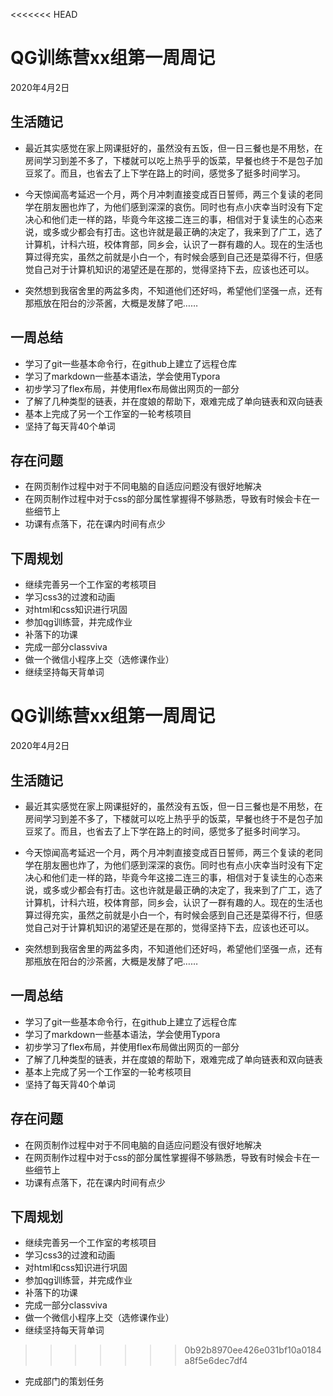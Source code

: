 <<<<<<< HEAD
# QG训练营xx组第一周周记

2020年4月2日



##  生活随记

- 最近其实感觉在家上网课挺好的，虽然没有五饭，但一日三餐也是不用愁，在房间学习到差不多了，下楼就可以吃上热乎乎的饭菜，早餐也终于不是包子加豆浆了。而且，也省去了上下学在路上的时间，感觉多了挺多时间学习。
-  今天惊闻高考延迟一个月，两个月冲刺直接变成百日誓师，两三个复读的老同学在朋友圈也炸了，为他们感到深深的哀伤。同时也有点小庆幸当时没有下定决心和他们走一样的路，毕竟今年这接二连三的事，相信对于复读生的心态来说，或多或少都会有打击。这也许就是最正确的决定了，我来到了广工，选了计算机，计科六班，校体育部，同乡会，认识了一群有趣的人。现在的生活也算过得充实，虽然之前就是小白一个，有时候会感到自己还是菜得不行，但感觉自己对于计算机知识的渴望还是在那的，觉得坚持下去，应该也还可以。

- 突然想到我宿舍里的两盆多肉，不知道他们还好吗，希望他们坚强一点，还有那瓶放在阳台的沙茶酱，大概是发酵了吧……

## 一周总结

- 学习了git一些基本命令行，在github上建立了远程仓库
- 学习了markdown一些基本语法，学会使用Typora
- 初步学习了flex布局，并使用flex布局做出网页的一部分
- 了解了几种类型的链表，并在度娘的帮助下，艰难完成了单向链表和双向链表
- 基本上完成了另一个工作室的一轮考核项目
- 坚持了每天背40个单词

## 存在问题

- 在网页制作过程中对于不同电脑的自适应问题没有很好地解决
- 在网页制作过程中对于css的部分属性掌握得不够熟悉，导致有时候会卡在一些细节上
- 功课有点落下，花在课内时间有点少

## 下周规划

- 继续完善另一个工作室的考核项目
- 学习css3的过渡和动画
- 对html和css知识进行巩固
- 参加qg训练营，并完成作业
- 补落下的功课
- 完成一部分classviva
- 做一个微信小程序上交（选修课作业）
- 继续坚持每天背单词
# QG训练营xx组第一周周记

2020年4月2日



##  生活随记

- 最近其实感觉在家上网课挺好的，虽然没有五饭，但一日三餐也是不用愁，在房间学习到差不多了，下楼就可以吃上热乎乎的饭菜，早餐也终于不是包子加豆浆了。而且，也省去了上下学在路上的时间，感觉多了挺多时间学习。
-  今天惊闻高考延迟一个月，两个月冲刺直接变成百日誓师，两三个复读的老同学在朋友圈也炸了，为他们感到深深的哀伤。同时也有点小庆幸当时没有下定决心和他们走一样的路，毕竟今年这接二连三的事，相信对于复读生的心态来说，或多或少都会有打击。这也许就是最正确的决定了，我来到了广工，选了计算机，计科六班，校体育部，同乡会，认识了一群有趣的人。现在的生活也算过得充实，虽然之前就是小白一个，有时候会感到自己还是菜得不行，但感觉自己对于计算机知识的渴望还是在那的，觉得坚持下去，应该也还可以。

- 突然想到我宿舍里的两盆多肉，不知道他们还好吗，希望他们坚强一点，还有那瓶放在阳台的沙茶酱，大概是发酵了吧……

## 一周总结

- 学习了git一些基本命令行，在github上建立了远程仓库
- 学习了markdown一些基本语法，学会使用Typora
- 初步学习了flex布局，并使用flex布局做出网页的一部分
- 了解了几种类型的链表，并在度娘的帮助下，艰难完成了单向链表和双向链表
- 基本上完成了另一个工作室的一轮考核项目
- 坚持了每天背40个单词

## 存在问题

- 在网页制作过程中对于不同电脑的自适应问题没有很好地解决
- 在网页制作过程中对于css的部分属性掌握得不够熟悉，导致有时候会卡在一些细节上
- 功课有点落下，花在课内时间有点少

## 下周规划

- 继续完善另一个工作室的考核项目
- 学习css3的过渡和动画
- 对html和css知识进行巩固
- 参加qg训练营，并完成作业
- 补落下的功课
- 完成一部分classviva
- 做一个微信小程序上交（选修课作业）
- 继续坚持每天背单词
>>>>>>> 0b92b8970ee426e031bf10a0184a8f5e6dec7df4

- 完成部门的策划任务